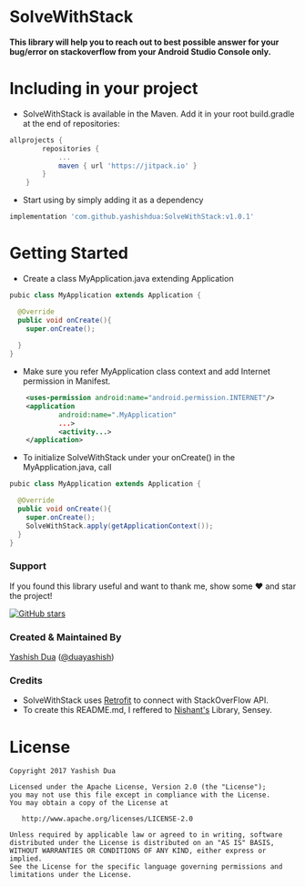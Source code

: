 # SolveWithStack

<strong>This library will help you to reach out to best possible answer for your bug/error on stackoverflow from your Android Studio Console only.</strong>


# Including in your project

+ SolveWithStack is available in the Maven. Add it in your root build.gradle at the end of repositories:
```gradle
allprojects {
		repositories {
			...
			maven { url 'https://jitpack.io' }
		}
	}
```

+ Start using by simply adding it as a dependency
```gradle
implementation 'com.github.yashishdua:SolveWithStack:v1.0.1'
```


# Getting Started

+ Create a class MyApplication.java extending Application
```java
pubic class MyApplication extends Application {

  @Override
  public void onCreate(){
    super.onCreate();
    
  }
}
```
+ Make sure you refer MyApplication class context and add Internet permission in Manifest.
```xml
    <uses-permission android:name="android.permission.INTERNET"/>
    <application
            android:name=".MyApplication"
            ...>
            <activity...>
    </application>        
```

+ To initialize SolveWithStack under your onCreate() in the MyApplication.java, call
```java
pubic class MyApplication extends Application {

  @Override
  public void onCreate(){
    super.onCreate();
    SolveWithStack.apply(getApplicationContext());
  }
}

```
### Support
If you found this library useful and want to thank me, show some :heart: and star the project!

[![GitHub stars](https://img.shields.io/github/stars/yashishdua/SolveWithStack.svg?style=social&label=Star)](https://github.com/yashishdua/SolveWithStack)


### Created & Maintained By
[Yashish Dua](https://github.com/yashishdua) 
([@duayashish](https://www.twitter.com/@duayashish))


### Credits
+ SolveWithStack uses [Retrofit](http://square.github.io/retrofit/) to connect with StackOverFlow API.
+ To create this README.md, I reffered to [Nishant's](https://github.com/nisrulz) Library, Sensey.


License
=======

    Copyright 2017 Yashish Dua

    Licensed under the Apache License, Version 2.0 (the "License");
    you may not use this file except in compliance with the License.
    You may obtain a copy of the License at

       http://www.apache.org/licenses/LICENSE-2.0

    Unless required by applicable law or agreed to in writing, software
    distributed under the License is distributed on an "AS IS" BASIS,
    WITHOUT WARRANTIES OR CONDITIONS OF ANY KIND, either express or implied.
    See the License for the specific language governing permissions and
    limitations under the License.
